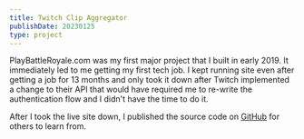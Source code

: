 ```yaml
---
title: Twitch Clip Aggregator
publishDate: 20230125
type: project
---
```


PlayBattleRoyale.com was my first major project that I built in early 2019. It immediately led to me getting my first tech job. I kept running site even after getting a job for 13 months and only took it down after Twitch implemented a change to their API that would have required me to re-write the authentication flow and I didn't have the time to do it.

After I took the live site down, I published the source code on [GitHub](https://github.com/crock/clip-aggregator) for others to learn from.
